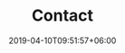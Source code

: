 ---
title: "Contact"
watermark: ""
date: 2019-04-10T09:51:57+06:00
short_description: "Cupidatat non proident sunt culpa qui officia deserunt mollit <br> anim idest laborum sed ut perspiciatis."
# page_header_image: 
description : "Contact us with any questions or comments! We'd love to have you join the team!"

layout: "contact"
draft: false
---